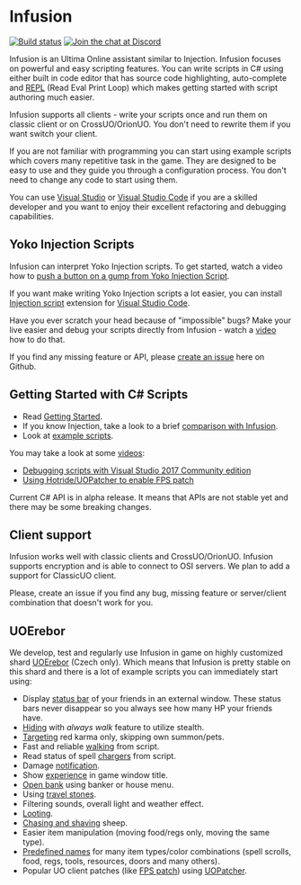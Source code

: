 # Infusion

[![Build status](https://ci.appveyor.com/api/projects/status/jm3n5ix4avbbv0up?svg=true)](https://ci.appveyor.com/project/JakubLinhart/infusion)
[![Join the chat at Discord](https://img.shields.io/discord/522669579466440704.svg)](https://discord.gg/RYx8jzs)

Infusion is an Ultima Online assistant similar to Injection. Infusion focuses on powerful and easy scripting features.
You can write scripts in C# using either built in code editor that has source code highlighting, auto-complete and
[REPL](https://en.wikipedia.org/wiki/Read%E2%80%93eval%E2%80%93print_loop) (Read Eval Print Loop) which
makes getting started with script authoring much easier.

Infusion supports all clients - write your scripts once and run them on classic client or on CrossUO/OrionUO. You don't need to rewrite them if you want switch your client.

If you are not familiar with programming you can start using example scripts which covers many repetitive task in the game. They are designed to be easy to use and they guide you through a configuration process. You don't need to change any code to start using them.

You can use [Visual Studio](https://www.visualstudio.com/cs/thank-you-downloading-visual-studio/?sku=Community) or
[Visual Studio Code](https://code.visualstudio.com/) if you are a skilled developer and you want to enjoy their excellent refactoring and
debugging capabilities.

## Yoko Injection Scripts

Infusion can interpret Yoko Injection scripts. To get started, watch a video how to [push a button on a gump from Yoko Injection Script](https://www.youtube.com/watch?v=0x00bxTG8-c).

If you want make writing Yoko Injection scripts a lot easier, you can install [Injection script](https://marketplace.visualstudio.com/items?itemName=uoinfusion.injection-vscode) extension for [Visual Studio Code](https://code.visualstudio.com/).

Have you ever scratch your head because of "impossible" bugs? Make your live easier and debug your scripts directly from Infusion - watch a [video](https://www.youtube.com/watch?v=PUhZra2w0pI) how to do that.

If you find any missing feature or API, please [create an issue](https://github.com/uoinfusion/Infusion/issues) here on Github.

## Getting Started with C# Scripts

- Read [Getting Started](https://github.com/JakubLinhart/Infusion/wiki/Getting-started).
- If you know Injection, take a look to a brief [comparison with Infusion](https://github.com/uoinfusion/Infusion/wiki/Comparison-with-Injection).
- Look at [example scripts](https://github.com/uoinfusion/Infusion/tree/master/ExampleScripts).

You may take a look at some [videos](https://www.youtube.com/channel/UCfQMN3_FpX4wx1yQc1IGOIw):

- [Debugging scripts with Visual Studio 2017 Community edition](https://www.youtube.com/watch?v=X2hyImvCSHg)
- [Using Hotride/UOPatcher to enable FPS patch](https://www.youtube.com/watch?v=hagheyX6Odo)

Current C# API is in alpha release. It means that APIs are not stable yet and there may be some breaking changes.

## Client support

Infusion works well with classic clients and CrossUO/OrionUO. Infusion supports encryption and is able to connect to OSI servers. We plan to add a support for ClassicUO client.

Please, create an issue if you find any bug, missing feature or server/client combination that doesn't work
for you.

## UOErebor

We develop, test and regularly use Infusion in game on highly customized shard [UOErebor](http://uoerebor.cz/) (Czech only). Which means that Infusion is pretty
stable on this shard and there is a lot of example scripts you can immediately start using:

- Display [status bar](ExampleScripts/UOErebor/party.csx) of your friends in an external window. These status bars never disappear so you always see how many HP your friends have.
- [Hiding](ExampleScripts/UOErebor/hidding.csx) with *always walk* feature to utilize stealth. 
- [Targeting](ExampleScripts/UOErebor/targeting.csx) red karma only, skipping own summon/pets.
- Fast and reliable [walking](ExampleScripts/UOErebor/walking.csx) from script.
- Read status of spell [chargers](ExampleScripts/UOErebor/chargers.csx) from script.
- Damage [notification](ExampleScripts/UOErebor/hpnotify.csx).
- Show [experience](ExampleScripts/UOErebor/explevel.csx) in game window title.
- [Open bank](ExampleScripts/UOErebor/banking.csx) using banker or house menu.
- Using [travel stones](ExampleScripts/UOErebor/travelstone.csx).
- Filtering sounds, overall light and weather effect.
- [Looting](ExampleScripts/UOErebor/looting.csx).
- [Chasing and shaving](ExampleScripts/UOErebor/sheepshaving.csx) sheep.
- Easier item manipulation (moving food/regs only, moving the same type).
- [Predefined names](ExampleScripts/UOErebor/Specs.csx) for many item types/color combinations (spell scrolls, food, regs, tools, resources, doors and many others).
- Popular UO client patches (like [FPS patch](https://www.youtube.com/watch?v=hagheyX6Odo)) using [UOPatcher](https://github.com/Hotride/UOPatcher).
